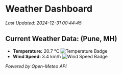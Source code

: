 
# Weather Dashboard

_Last Updated: 2024-12-31 00:44:45_

## Current Weather Data: (Pune, MH)
- **Temperature:** 20.7 °C ![Temperature Badge](https://img.shields.io/badge/Temperature-Medium%20Temp-green)
- **Wind Speed:** 3.4 km/h ![Wind Speed Badge](https://img.shields.io/badge/Wind%20Speed-Low%20Wind-blue)

*Powered by Open-Meteo API*
